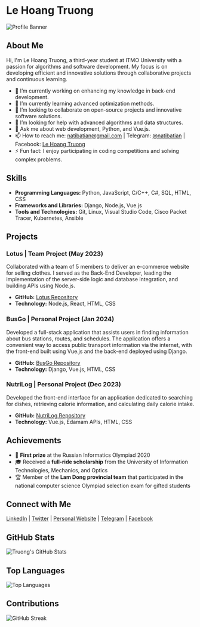 # Le Hoang Truong

![Profile Banner](https://your-banner-image-url.com)

## About Me

Hi, I'm Le Hoang Truong, a third-year student at ITMO University with a passion for algorithms and software development. My focus is on developing efficient and innovative solutions through collaborative projects and continuous learning.

- 🔭 I’m currently working on enhancing my knowledge in back-end development.
- 🌱 I’m currently learning advanced optimization methods.
- 👯 I’m looking to collaborate on open-source projects and innovative software solutions.
- 🤔 I’m looking for help with advanced algorithms and data structures.
- 💬 Ask me about web development, Python, and Vue.js.
- 📫 How to reach me: natibatian@gmail.com | Telegram: [@natibatian](https://t.me/natibatian) | Facebook: [Le Hoang Truong](https://www.facebook.com/profile.php?id=100009537304420)
- ⚡ Fun fact: I enjoy participating in coding competitions and solving complex problems.

## Skills

- **Programming Languages:** Python, JavaScript, C/C++, C#, SQL, HTML, CSS
- **Frameworks and Libraries:** Django, Node.js, Vue.js
- **Tools and Technologies:** Git, Linux, Visual Studio Code, Cisco Packet Tracer, Kubernetes, Ansible

## Projects

### Lotus | Team Project (May 2023)

Collaborated with a team of 5 members to deliver an e-commerce website for selling clothes. I served as the Back-End Developer, leading the implementation of the server-side logic and database integration, and building APIs using Node.js.

- **GitHub:** [Lotus Repository](https://github.com/DivSTeam/lotus)
- **Technology:** Node.js, React, HTML, CSS

### BusGo | Personal Project (Jan 2024)

Developed a full-stack application that assists users in finding information about bus stations, routes, and schedules. The application offers a convenient way to access public transport information via the internet, with the front-end built using Vue.js and the back-end deployed using Django.

- **GitHub:** [BusGo Repository](https://github.com/descent1511/bus-station)
- **Technology:** Django, Vue.js, HTML, CSS

### NutriLog | Personal Project (Dec 2023)

Developed the front-end interface for an application dedicated to searching for dishes, retrieving calorie information, and calculating daily calorie intake.

- **GitHub:** [NutriLog Repository](https://github.com/descent1511/nutriLog)
- **Technology:** Vue.js, Edamam APIs, HTML, CSS

## Achievements

- 🥇 **First prize** at the Russian Informatics Olympiad 2020
- 🎓 Received a **full-ride scholarship** from the University of Information Technologies, Mechanics, and Optics
- 🏆 Member of the **Lam Dong provincial team** that participated in the national computer science Olympiad selection exam for gifted students

## Connect with Me

[LinkedIn](https://linkedin.com/in/your-profile) | [Twitter](https://twitter.com/your-profile) | [Personal Website](https://your-personal-website.com) | [Telegram](https://t.me/natibatian) | [Facebook](https://www.facebook.com/profile.php?id=100009537304420)

## GitHub Stats

![Truong's GitHub Stats](https://github-readme-stats.vercel.app/api?username=descent1511&show_icons=true)

## Top Languages

![Top Languages](https://github-readme-stats.vercel.app/api/top-langs/?username=descent1511&layout=compact)

## Contributions

![GitHub Streak](https://github-readme-streak-stats.herokuapp.com/?user=descent1511)
